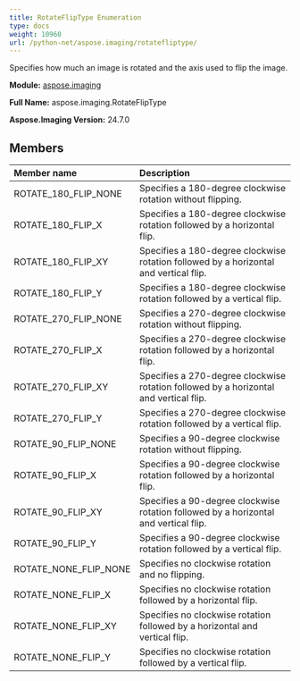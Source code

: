 ```yaml
---
title: RotateFlipType Enumeration
type: docs
weight: 10960
url: /python-net/aspose.imaging/rotatefliptype/
---
```


Specifies how much an image is rotated and the axis used to flip the image.

**Module:** [aspose.imaging](/imaging/python-net/aspose.imaging/)

**Full Name:** aspose.imaging.RotateFlipType

**Aspose.Imaging Version:** 24.7.0

## **Members**
| **Member name** | **Description** |
| :- | :- |
| ROTATE_180_FLIP_NONE | Specifies a 180-degree clockwise rotation without flipping. |
| ROTATE_180_FLIP_X | Specifies a 180-degree clockwise rotation followed by a horizontal flip. |
| ROTATE_180_FLIP_XY | Specifies a 180-degree clockwise rotation followed by a horizontal and vertical flip. |
| ROTATE_180_FLIP_Y | Specifies a 180-degree clockwise rotation followed by a vertical flip. |
| ROTATE_270_FLIP_NONE | Specifies a 270-degree clockwise rotation without flipping. |
| ROTATE_270_FLIP_X | Specifies a 270-degree clockwise rotation followed by a horizontal flip. |
| ROTATE_270_FLIP_XY | Specifies a 270-degree clockwise rotation followed by a horizontal and vertical flip. |
| ROTATE_270_FLIP_Y | Specifies a 270-degree clockwise rotation followed by a vertical flip. |
| ROTATE_90_FLIP_NONE | Specifies a 90-degree clockwise rotation without flipping. |
| ROTATE_90_FLIP_X | Specifies a 90-degree clockwise rotation followed by a horizontal flip. |
| ROTATE_90_FLIP_XY | Specifies a 90-degree clockwise rotation followed by a horizontal and vertical flip. |
| ROTATE_90_FLIP_Y | Specifies a 90-degree clockwise rotation followed by a vertical flip. |
| ROTATE_NONE_FLIP_NONE | Specifies no clockwise rotation and no flipping. |
| ROTATE_NONE_FLIP_X | Specifies no clockwise rotation followed by a horizontal flip. |
| ROTATE_NONE_FLIP_XY | Specifies no clockwise rotation followed by a horizontal and vertical flip. |
| ROTATE_NONE_FLIP_Y | Specifies no clockwise rotation followed by a vertical flip. |
